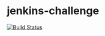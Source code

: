 # jenkins-challenge
[![Build Status](http://127.0.0.1:8080/buildStatus/icon?job=jenkins-challenge)](https://c7e3-37-252-93-150.ngrok-free.app/job/jenkins-challenge/)
